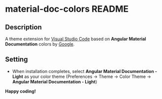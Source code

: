 # material-doc-colors README

## Description

A theme extension for [Visual Studio Code](https://code.visualstudio.com) based on **Angular Material Documentation** colors by [Google](<[https://www.jetbrains.com](https://material.angular.io/)>).

## Setting

- When installation completes, select **Angular Material Documentation - Light** as your color theme (Preferences → Theme → Color Theme → **Angular Material Documentation - Light**)

**Happy coding!**
